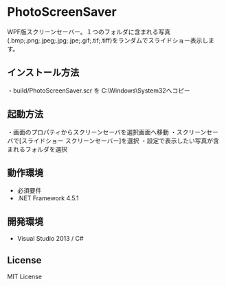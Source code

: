 # PhotoScreenSaver

WPF版スクリーンセーバー。１つのフォルダに含まれる写真(.bmp;.png;.jpeg;.jpg;.jpe;.gif;.tif;.tiff)をランダムでスライドショー表示します。


## インストール方法
 ・build/PhotoScreenSaver.scr を C:\Windows\System32へコピー

## 起動方法
 ・画面のプロパティからスクリーンセーバを選択画面へ移動
 ・スクリーンセーバで[スライドショー スクリーンセーバー]を選択
 ・設定で表示したい写真が含まれるフォルダを選択
 
## 動作環境
 - 必須要件
 - .NET Framework 4.5.1


## 開発環境
 - Visual Studio 2013 / C#


## License
MIT License
